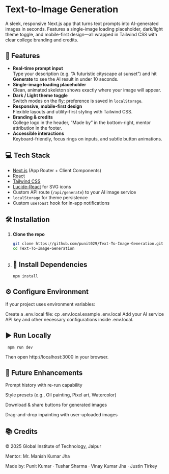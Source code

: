 # Text-to-Image Generation

A sleek, responsive Next.js app that turns text prompts into AI-generated images in seconds. Features a single-image loading placeholder, dark/light theme toggle, and mobile-first design—all wrapped in Tailwind CSS with clear college branding and credits.

## 🚀 Features

- **Real-time prompt input**  
  Type your description (e.g. “A futuristic cityscape at sunset”) and hit **Generate** to see the AI result in under 10 seconds.
- **Single-image loading placeholder**  
  Clean, animated skeleton shows exactly where your image will appear.
- **Dark / Light theme toggle**  
  Switch modes on the fly; preference is saved in `localStorage`.
- **Responsive, mobile-first design**  
  Flexible layouts and utility-first styling with Tailwind CSS.
- **Branding & credits**  
  College logo in the header, “Made by” in the bottom-right, mentor attribution in the footer.
- **Accessible interactions**  
  Keyboard-friendly, focus rings on inputs, and subtle button animations.

## 💻 Tech Stack

- [Next.js](https://nextjs.org/) (App Router + Client Components)  
- [React](https://reactjs.org/)  
- [Tailwind CSS](https://tailwindcss.com/)  
- [Lucide-React](https://lucide.dev/) for SVG icons  
- Custom API route (`/api/generate`) to your AI image service  
- `localStorage` for theme persistence  
- Custom `useToast` hook for in-app notifications

## 🛠️ Installation

1. **Clone the repo**  
   ```bash
   git clone https://github.com/punit029/Text-To-Image-Generation.git
   cd Text-To-Image-Generation


2. ## 🔧 Install Dependencies
    
       npm install

## ⚙️ Configure Environment

If your project uses environment variables:

Create a .env.local file:
cp .env.local.example .env.local
Add your AI service API key and other necessary configurations inside .env.local.

## ▶️ Run Locally

     npm run dev
Then open http://localhost:3000 in your browser.

## 🔮 Future Enhancements

Prompt history with re-run capability

Style presets (e.g., Oil painting, Pixel art, Watercolor)

Download & share buttons for generated images

Drag-and-drop inpainting with user-uploaded images

## 📚 Credits

© 2025 Global Institute of Technology, Jaipur

Mentor: Mr. Manish Kumar Jha

Made by: Punit Kumar · Tushar Sharma · Vinay Kumar Jha · Justin Tirkey

